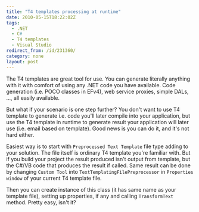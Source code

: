 ```yaml
---
title: "T4 templates processing at runtime"
date: 2010-05-15T18:22:02Z
tags:
  - .NET
  - C#
  - T4 templates
  - Visual Studio
redirect_from: /id/231360/
category: none
layout: post
---
```

The T4 templates are great tool for use. You can generate literally anything with it with comfort of using any .NET code you have available. Code generation (i.e. POCO classes in EFv4), web service proxies, simple DALs, …, all easily available.

But what if your scenario is one step further? You don't want to use T4 template to generate i.e. code you'll later compile into your application, but use the T4 template in runtime to generate result your application will later use (i.e. email based on template). Good news is you can do it, and it's not hard either.

Easiest way is to start with `Preprocessed Text Template` file type adding to your solution. The file itself is ordinary T4 template you're familiar with. But if you build your project the result produced isn't output from template, but the C#/VB code that produces the result if called. Same result can be done by changing `Custom Tool` into `TextTemplatingFilePreprocessor` in `Properties window` of your current T4 template file.

Then you can create instance of this class (it has same name as your template file), setting up properties, if any and calling `TransformText` method. Pretty easy, isn't it?
